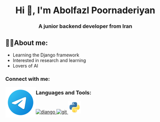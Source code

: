 



<h1 align="center">Hi 👋, I'm Abolfazl Poornaderiyan</h1>
<h3 align="center">A junior backend developer from Iran</h3>

## 👨‍💻About me:
- Learning the Django framework
- Interested in research and learning
- Lovers of AI
  
<h3 align="left">Connect with me:</h3>
<p align="left">
</p>



<a href="https://t.me/Abolfazl_PNY"><img align="left" src="https://github.com/AbolfazlPoornaderiyan/AbolfazlPoornaderiyan/blob/main/icons8-telegram-96.png?raw=true" alt="Telegram" /></a>








<h3 align="left">Languages and Tools:</h3>
<p align="left"> <a href="https://www.djangoproject.com/" target="_blank" rel="noreferrer"> <img src="https://cdn.worldvectorlogo.com/logos/django.svg" alt="django" width="40" height="40"/> </a> <a href="https://git-scm.com/" target="_blank" rel="noreferrer"> <img src="https://www.vectorlogo.zone/logos/git-scm/git-scm-icon.svg" alt="git" width="40" height="40"/> </a> <a href="https://www.python.org" target="_blank" rel="noreferrer"> <img src="https://raw.githubusercontent.com/devicons/devicon/master/icons/python/python-original.svg" alt="python" width="40" height="40"/> </a> </p>


